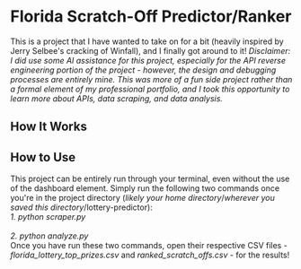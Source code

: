 # Florida Scratch-Off Predictor/Ranker
This is a project that I have wanted to take on for a bit (heavily inspired by Jerry Selbee's cracking of Winfall), and I finally got around to it!
*Disclaimer: I did use some AI assistance for this project, especially for the API reverse engineering portion of the project - however, the design and debugging processes are entirely mine. This was more of a fun side project rather than a formal element of my professional portfolio, and I took this opportunity to learn more about APIs, data scraping, and data analysis.*
## How It Works
## How to Use
This project can be entirely run through your terminal, even without the use of the dashboard element. Simply run the following two commands once you're in the project directory (*likely your home directory*/*wherever you saved this directory*/lottery-predictor):
<br> *1. python scraper.py* <br>
<br> *2. python analyze.py* <br>
Once you have run these two commands, open their respective CSV files - *florida_lottery_top_prizes.csv* and *ranked_scratch_offs.csv* - for the results!
